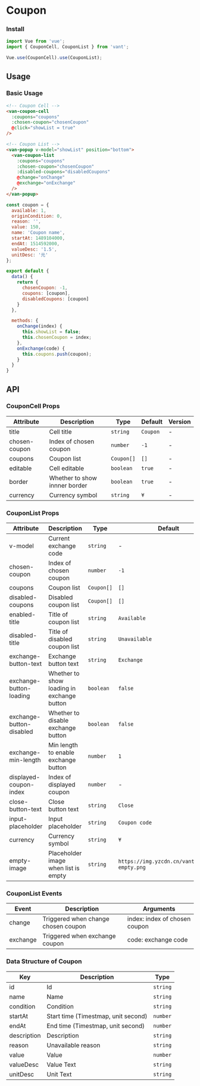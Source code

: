 # Coupon

### Install

``` javascript
import Vue from 'vue';
import { CouponCell, CouponList } from 'vant';

Vue.use(CouponCell).use(CouponList);
```

## Usage

### Basic Usage

```html
<!-- Coupon Cell -->
<van-coupon-cell
  :coupons="coupons"
  :chosen-coupon="chosenCoupon"
  @click="showList = true"
/>

<!-- Coupon List -->
<van-popup v-model="showList" position="bottom">
  <van-coupon-list
    :coupons="coupons"
    :chosen-coupon="chosenCoupon"
    :disabled-coupons="disabledCoupons"
    @change="onChange"
    @exchange="onExchange"
  />
</van-popup>
```

```javascript
const coupon = {
  available: 1,
  originCondition: 0,
  reason: '',
  value: 150,
  name: 'Coupon name',
  startAt: 1489104000,
  endAt: 1514592000,
  valueDesc: '1.5',
  unitDesc: '元'
};

export default {
  data() {
    return {
      chosenCoupon: -1,
      coupons: [coupon],
      disabledCoupons: [coupon]
    }
  },

  methods: {
    onChange(index) {
      this.showList = false;
      this.chosenCoupon = index;
    },
    onExchange(code) {
      this.coupons.push(coupon);
    }
  }
}
```

## API

### CouponCell Props

| Attribute | Description | Type | Default | Version |
|------|------|------|------|------|
| title | Cell title | `string` | `Coupon` | - |
| chosen-coupon | Index of chosen coupon | `number` | `-1` | - |
| coupons | Coupon list | `Coupon[]` | `[]` | - |
| editable | Cell editable | `boolean` | `true` | - |
| border | Whether to show innner border | `boolean` | `true` | - |
| currency | Currency symbol |  `string` | `¥` | - |

### CouponList Props

| Attribute | Description | Type | Default | Version |
|------|------|------|------|------|
| v-model | Current exchange code | `string` | - | - |
| chosen-coupon | Index of chosen coupon | `number` | `-1` | - |
| coupons | Coupon list | `Coupon[]` | `[]` | - |
| disabled-coupons | Disabled coupon list | `Coupon[]` | `[]` | - |
| enabled-title | Title of coupon list | `string` | `Available` | - | - |
| disabled-title | Title of disabled coupon list | `string` | `Unavailable` | - | - |
| exchange-button-text | Exchange button text | `string` | `Exchange` | - |
| exchange-button-loading | Whether to show loading in exchange button | `boolean` | `false` | - |
| exchange-button-disabled | Whether to disable exchange button | `boolean` | `false` | - |
| exchange-min-length | Min length to enable exchange button | `number` | `1` | - |
| displayed-coupon-index | Index of displayed coupon | `number` | - | - |
| close-button-text | Close button text | `string` | `Close` | - |
| input-placeholder | Input placeholder | `string` | `Coupon code` | - |
| currency | Currency symbol |  `string` | `¥` | - |
| empty-image | Placeholder image when list is empty | `string` | `https://img.yzcdn.cn/vant/coupon-empty.png` | - |

### CouponList Events

| Event | Description | Arguments |
|------|------|------|
| change | Triggered when change chosen coupon | index: index of chosen coupon |
| exchange | Triggered when exchange coupon | code: exchange code |

### Data Structure of Coupon

| Key | Description | Type |
|------|------|------|
| id | Id | `string` |
| name | Name | `string` |
| condition | Condition | `string` |
| startAt | Start time (Timestmap, unit second) | `number` |
| endAt | End time (Timestmap, unit second) | `number` |
| description | Description | `string` |
| reason | Unavailable reason | `string` |
| value | Value | `number` |
| valueDesc | Value Text | `string` |
| unitDesc | Unit Text | `string` |
